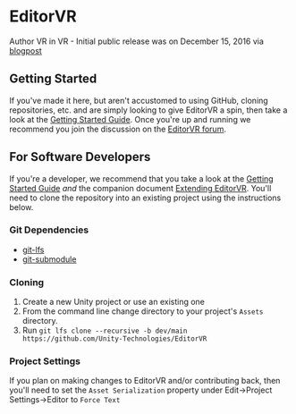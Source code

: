 # EditorVR
Author VR in VR - Initial public release was on December 15, 2016 via [blogpost](https://blogs.unity3d.com/2016/12/15/editorvr-experimental-build-available-today/)

## Getting Started
If you've made it here, but aren't accustomed to using GitHub, cloning repositories, etc. and are simply looking to give EditorVR a spin, then take a look at the [Getting Started Guide](https://docs.google.com/document/d/1IFQve5gAOb1gQzIhhtEr3WLrctJhsoJxl6j07pg2DYA/edit). Once you're up and running we recommend you join the discussion on the [EditorVR forum](https://forum.unity3d.com/forums/editorvr.126/).

## For Software Developers
If you're a developer, we recommend that you take a look at the [Getting Started Guide](https://docs.google.com/document/d/1IFQve5gAOb1gQzIhhtEr3WLrctJhsoJxl6j07pg2DYA) *and* the companion document [Extending EditorVR](https://docs.google.com/document/d/1EGi9hKXAujfBMI2spErojdqRc0giqEnOu0NpwgBxtpg). You'll need to clone the repository into an existing project using the instructions below.

### Git Dependencies
- [git-lfs](https://git-lfs.github.com/)
- [git-submodule](https://git-scm.com/docs/git-submodule)

### Cloning
1. Create a new Unity project or use an existing one
2. From the command line change directory to your project's `Assets` directory.
3. Run `git lfs clone --recursive -b dev/main https://github.com/Unity-Technologies/EditorVR`

### Project Settings
If you plan on making changes to EditorVR and/or contributing back, then you'll need to set the `Asset Serialization` property under Edit->Project Settings->Editor to `Force Text`
